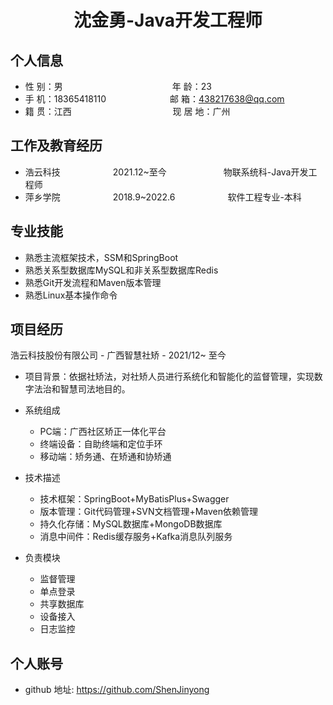 <center>
     <h1>沈金勇-Java开发工程师</h1>
 </center>


## 个人信息 

* 性 别：男&emsp;&emsp;&emsp;&emsp;&emsp;&emsp;&emsp;&emsp;&emsp;&emsp;&emsp;&emsp;&ensp;年 龄：23  
* 手 机：18365418110&emsp;&emsp;&emsp;&emsp;&emsp;&emsp;&emsp; 邮 箱：438217638@qq.com   
* 籍 贯：江西&emsp;&emsp;&emsp;&emsp;&emsp;&emsp;&emsp; &emsp;&emsp; &emsp;&emsp;现 居 地：广州     

## 工作及教育经历

* 浩云科技&emsp;&emsp;&emsp;&emsp;&emsp;&emsp;2021.12~至今&emsp;&emsp;&emsp;&emsp;&emsp;&emsp;&ensp;物联系统科-Java开发工程师  
* 萍乡学院&emsp;&emsp;&emsp;&emsp;&emsp;&emsp;2018.9~2022.6&emsp;&emsp;&emsp;&emsp;&emsp;&emsp;软件工程专业-本科  

## 专业技能

* 熟悉主流框架技术，SSM和SpringBoot
* 熟悉关系型数据库MySQL和非关系型数据库Redis
* 熟悉Git开发流程和Maven版本管理
* 熟悉Linux基本操作命令

## 项目经历

浩云科技股份有限公司 - 广西智慧社矫 - 2021/12~ 至今 

- 项目背景：依据社矫法，对社矫人员进行系统化和智能化的监督管理，实现数字法治和智慧司法地目的。

* 系统组成
  * PC端：广西社区矫正一体化平台
  * 终端设备：自助终端和定位手环
  * 移动端：矫务通、在矫通和协矫通
* 技术描述
  * 技术框架：SpringBoot+MyBatisPlus+Swagger
  * 版本管理：Git代码管理+SVN文档管理+Maven依赖管理
  * 持久化存储：MySQL数据库+MongoDB数据库
  * 消息中间件：Redis缓存服务+Kafka消息队列服务

* 负责模块
  * 监督管理
  * 单点登录
  * 共享数据库
  * 设备接入
  * 日志监控


## 个人账号 
* github 地址: https://github.com/ShenJinyong

